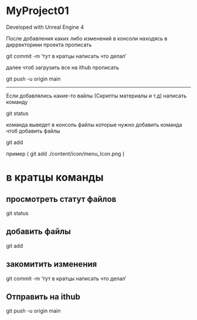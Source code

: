 # MyProject01

Developed with Unreal Engine 4

После добавления каких либо изменений 
в консоли находясь в дирректориии проекта прописать 

git commit -m ‘тут в кратцы написать что делал’

далее чтоб загрузить все на ithub прописать 

git push -u origin main

----------------------------------------------------

Если добавлялись какие-то вайлы (Скрипты материалы и т.д)
написать команду 

git status

команда выведет в консоль файлы которые нужно добавить 
команда чтоб добавить файлы 

git add <file>

пример ( git add ./content/icon/menu_Icon.png )

# в кратцы команды 
## просмотреть статут файлов 
git status
## добавить файлы
git add <file>
## закомитить изменения 
git commit -m ‘тут в кратцы написать что делал’
## Отправить на ithub 
git push -u origin main

